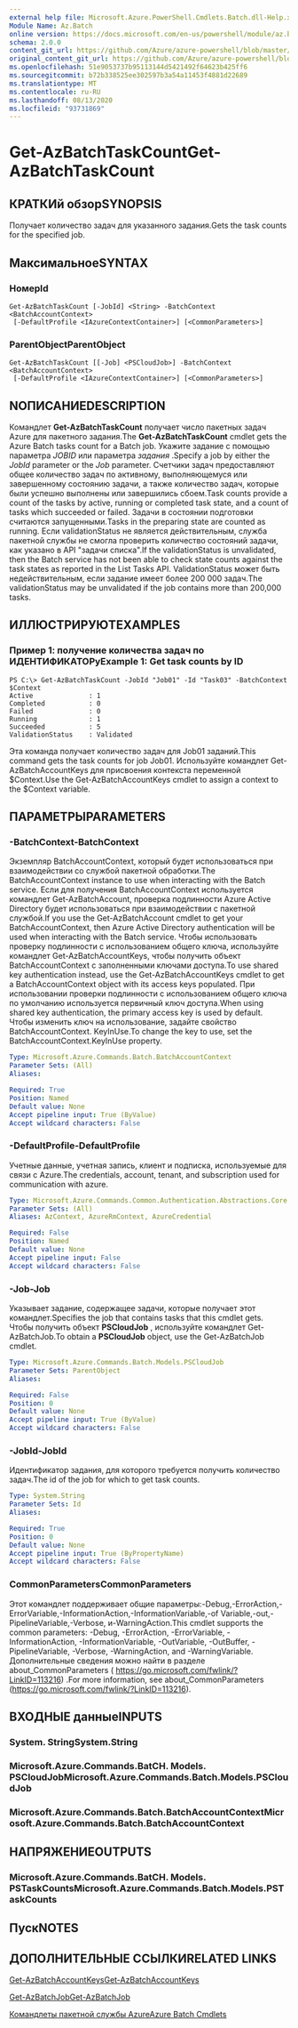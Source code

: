 ```yaml
---
external help file: Microsoft.Azure.PowerShell.Cmdlets.Batch.dll-Help.xml
Module Name: Az.Batch
online version: https://docs.microsoft.com/en-us/powershell/module/az.batch/get-azbatchtaskcount
schema: 2.0.0
content_git_url: https://github.com/Azure/azure-powershell/blob/master/src/Batch/Batch/help/Get-AzBatchTaskCount.md
original_content_git_url: https://github.com/Azure/azure-powershell/blob/master/src/Batch/Batch/help/Get-AzBatchTaskCount.md
ms.openlocfilehash: 51e9053737b95113144d5421492f64623b425ff6
ms.sourcegitcommit: b72b338525ee302597b3a54a11453f4881d22689
ms.translationtype: MT
ms.contentlocale: ru-RU
ms.lasthandoff: 08/13/2020
ms.locfileid: "93731869"
---
```

# <span data-ttu-id="1a965-101">Get-AzBatchTaskCount</span><span class="sxs-lookup"><span data-stu-id="1a965-101">Get-AzBatchTaskCount</span></span>

## <span data-ttu-id="1a965-102">КРАТКИй обзор</span><span class="sxs-lookup"><span data-stu-id="1a965-102">SYNOPSIS</span></span>
<span data-ttu-id="1a965-103">Получает количество задач для указанного задания.</span><span class="sxs-lookup"><span data-stu-id="1a965-103">Gets the task counts for the specified job.</span></span>

## <span data-ttu-id="1a965-104">Максимальное</span><span class="sxs-lookup"><span data-stu-id="1a965-104">SYNTAX</span></span>

### <span data-ttu-id="1a965-105">Номер</span><span class="sxs-lookup"><span data-stu-id="1a965-105">Id</span></span>
```
Get-AzBatchTaskCount [-JobId] <String> -BatchContext <BatchAccountContext>
 [-DefaultProfile <IAzureContextContainer>] [<CommonParameters>]
```

### <span data-ttu-id="1a965-106">ParentObject</span><span class="sxs-lookup"><span data-stu-id="1a965-106">ParentObject</span></span>
```
Get-AzBatchTaskCount [[-Job] <PSCloudJob>] -BatchContext <BatchAccountContext>
 [-DefaultProfile <IAzureContextContainer>] [<CommonParameters>]
```

## <span data-ttu-id="1a965-107">NОПИСАНИЕ</span><span class="sxs-lookup"><span data-stu-id="1a965-107">DESCRIPTION</span></span>
<span data-ttu-id="1a965-108">Командлет **Get-AzBatchTaskCount** получает число пакетных задач Azure для пакетного задания.</span><span class="sxs-lookup"><span data-stu-id="1a965-108">The **Get-AzBatchTaskCount** cmdlet gets the Azure Batch tasks count for a Batch job.</span></span>
<span data-ttu-id="1a965-109">Укажите задание с помощью параметра *JOBID* или параметра *задания* .</span><span class="sxs-lookup"><span data-stu-id="1a965-109">Specify a job by either the *JobId* parameter or the *Job* parameter.</span></span>
<span data-ttu-id="1a965-110">Счетчики задач предоставляют общее количество задач по активному, выполняющемуся или завершенному состоянию задачи, а также количество задач, которые были успешно выполнены или завершились сбоем.</span><span class="sxs-lookup"><span data-stu-id="1a965-110">Task counts provide a count of the tasks by active, running or completed task state, and a count of tasks which succeeded or failed.</span></span> <span data-ttu-id="1a965-111">Задачи в состоянии подготовки считаются запущенными.</span><span class="sxs-lookup"><span data-stu-id="1a965-111">Tasks in the preparing state are counted as running.</span></span> <span data-ttu-id="1a965-112">Если validationStatus не является действительным, служба пакетной службы не смогла проверить количество состояний задачи, как указано в API "задачи списка".</span><span class="sxs-lookup"><span data-stu-id="1a965-112">If the validationStatus is unvalidated, then the Batch service has not been able to check state counts against the task states as reported in the List Tasks API.</span></span> <span data-ttu-id="1a965-113">ValidationStatus может быть недействительным, если задание имеет более 200 000 задач.</span><span class="sxs-lookup"><span data-stu-id="1a965-113">The validationStatus may be unvalidated if the job contains more than 200,000 tasks.</span></span>

## <span data-ttu-id="1a965-114">ИЛЛЮСТРИРУЮТ</span><span class="sxs-lookup"><span data-stu-id="1a965-114">EXAMPLES</span></span>

### <span data-ttu-id="1a965-115">Пример 1: получение количества задач по ИДЕНТИФИКАТОРу</span><span class="sxs-lookup"><span data-stu-id="1a965-115">Example 1: Get task counts by ID</span></span>
```
PS C:\> Get-AzBatchTaskCount -JobId "Job01" -Id "Task03" -BatchContext $Context
Active              : 1
Completed           : 0
Failed              : 0
Running             : 1
Succeeded           : 5
ValidationStatus    : Validated
```

<span data-ttu-id="1a965-116">Эта команда получает количество задач для Job01 заданий.</span><span class="sxs-lookup"><span data-stu-id="1a965-116">This command gets the task counts for job Job01.</span></span>
<span data-ttu-id="1a965-117">Используйте командлет Get-AzBatchAccountKeys для присвоения контекста переменной $Context.</span><span class="sxs-lookup"><span data-stu-id="1a965-117">Use the Get-AzBatchAccountKeys cmdlet to assign a context to the $Context variable.</span></span>

## <span data-ttu-id="1a965-118">ПАРАМЕТРЫ</span><span class="sxs-lookup"><span data-stu-id="1a965-118">PARAMETERS</span></span>

### <span data-ttu-id="1a965-119">-BatchContext</span><span class="sxs-lookup"><span data-stu-id="1a965-119">-BatchContext</span></span>
<span data-ttu-id="1a965-120">Экземпляр BatchAccountContext, который будет использоваться при взаимодействии со службой пакетной обработки.</span><span class="sxs-lookup"><span data-stu-id="1a965-120">The BatchAccountContext instance to use when interacting with the Batch service.</span></span>
<span data-ttu-id="1a965-121">Если для получения BatchAccountContext используется командлет Get-AzBatchAccount, проверка подлинности Azure Active Directory будет использоваться при взаимодействии с пакетной службой.</span><span class="sxs-lookup"><span data-stu-id="1a965-121">If you use the Get-AzBatchAccount cmdlet to get your BatchAccountContext, then Azure Active Directory authentication will be used when interacting with the Batch service.</span></span>
<span data-ttu-id="1a965-122">Чтобы использовать проверку подлинности с использованием общего ключа, используйте командлет Get-AzBatchAccountKeys, чтобы получить объект BatchAccountContext с заполненными ключами доступа.</span><span class="sxs-lookup"><span data-stu-id="1a965-122">To use shared key authentication instead, use the Get-AzBatchAccountKeys cmdlet to get a BatchAccountContext object with its access keys populated.</span></span>
<span data-ttu-id="1a965-123">При использовании проверки подлинности с использованием общего ключа по умолчанию используется первичный ключ доступа.</span><span class="sxs-lookup"><span data-stu-id="1a965-123">When using shared key authentication, the primary access key is used by default.</span></span>
<span data-ttu-id="1a965-124">Чтобы изменить ключ на использование, задайте свойство BatchAccountContext. KeyInUse.</span><span class="sxs-lookup"><span data-stu-id="1a965-124">To change the key to use, set the BatchAccountContext.KeyInUse property.</span></span>

```yaml
Type: Microsoft.Azure.Commands.Batch.BatchAccountContext
Parameter Sets: (All)
Aliases:

Required: True
Position: Named
Default value: None
Accept pipeline input: True (ByValue)
Accept wildcard characters: False
```

### <span data-ttu-id="1a965-125">-DefaultProfile</span><span class="sxs-lookup"><span data-stu-id="1a965-125">-DefaultProfile</span></span>
<span data-ttu-id="1a965-126">Учетные данные, учетная запись, клиент и подписка, используемые для связи с Azure.</span><span class="sxs-lookup"><span data-stu-id="1a965-126">The credentials, account, tenant, and subscription used for communication with azure.</span></span>

```yaml
Type: Microsoft.Azure.Commands.Common.Authentication.Abstractions.Core.IAzureContextContainer
Parameter Sets: (All)
Aliases: AzContext, AzureRmContext, AzureCredential

Required: False
Position: Named
Default value: None
Accept pipeline input: False
Accept wildcard characters: False
```

### <span data-ttu-id="1a965-127">-Job</span><span class="sxs-lookup"><span data-stu-id="1a965-127">-Job</span></span>
<span data-ttu-id="1a965-128">Указывает задание, содержащее задачи, которые получает этот командлет.</span><span class="sxs-lookup"><span data-stu-id="1a965-128">Specifies the job that contains tasks that this cmdlet gets.</span></span>
<span data-ttu-id="1a965-129">Чтобы получить объект **PSCloudJob** , используйте командлет Get-AzBatchJob.</span><span class="sxs-lookup"><span data-stu-id="1a965-129">To obtain a **PSCloudJob** object, use the Get-AzBatchJob cmdlet.</span></span>

```yaml
Type: Microsoft.Azure.Commands.Batch.Models.PSCloudJob
Parameter Sets: ParentObject
Aliases:

Required: False
Position: 0
Default value: None
Accept pipeline input: True (ByValue)
Accept wildcard characters: False
```

### <span data-ttu-id="1a965-130">-JobId</span><span class="sxs-lookup"><span data-stu-id="1a965-130">-JobId</span></span>
<span data-ttu-id="1a965-131">Идентификатор задания, для которого требуется получить количество задач.</span><span class="sxs-lookup"><span data-stu-id="1a965-131">The id of the job for which to get task counts.</span></span>

```yaml
Type: System.String
Parameter Sets: Id
Aliases:

Required: True
Position: 0
Default value: None
Accept pipeline input: True (ByPropertyName)
Accept wildcard characters: False
```

### <span data-ttu-id="1a965-132">CommonParameters</span><span class="sxs-lookup"><span data-stu-id="1a965-132">CommonParameters</span></span>
<span data-ttu-id="1a965-133">Этот командлет поддерживает общие параметры:-Debug,-ErrorAction,-ErrorVariable,-InformationAction,-InformationVariable,-of Variable,-out,-PipelineVariable,-Verbose, и-WarningAction.</span><span class="sxs-lookup"><span data-stu-id="1a965-133">This cmdlet supports the common parameters: -Debug, -ErrorAction, -ErrorVariable, -InformationAction, -InformationVariable, -OutVariable, -OutBuffer, -PipelineVariable, -Verbose, -WarningAction, and -WarningVariable.</span></span> <span data-ttu-id="1a965-134">Дополнительные сведения можно найти в разделе about_CommonParameters ( https://go.microsoft.com/fwlink/?LinkID=113216) .</span><span class="sxs-lookup"><span data-stu-id="1a965-134">For more information, see about_CommonParameters (https://go.microsoft.com/fwlink/?LinkID=113216).</span></span>

## <span data-ttu-id="1a965-135">ВХОДНЫЕ данные</span><span class="sxs-lookup"><span data-stu-id="1a965-135">INPUTS</span></span>

### <span data-ttu-id="1a965-136">System. String</span><span class="sxs-lookup"><span data-stu-id="1a965-136">System.String</span></span>

### <span data-ttu-id="1a965-137">Microsoft.Azure.Commands.BatCH. Models. PSCloudJob</span><span class="sxs-lookup"><span data-stu-id="1a965-137">Microsoft.Azure.Commands.Batch.Models.PSCloudJob</span></span>

### <span data-ttu-id="1a965-138">Microsoft.Azure.Commands.Batch.BatchAccountContext</span><span class="sxs-lookup"><span data-stu-id="1a965-138">Microsoft.Azure.Commands.Batch.BatchAccountContext</span></span>

## <span data-ttu-id="1a965-139">НАПРЯЖЕНИЕ</span><span class="sxs-lookup"><span data-stu-id="1a965-139">OUTPUTS</span></span>

### <span data-ttu-id="1a965-140">Microsoft.Azure.Commands.BatCH. Models. PSTaskCounts</span><span class="sxs-lookup"><span data-stu-id="1a965-140">Microsoft.Azure.Commands.Batch.Models.PSTaskCounts</span></span>

## <span data-ttu-id="1a965-141">Пуск</span><span class="sxs-lookup"><span data-stu-id="1a965-141">NOTES</span></span>

## <span data-ttu-id="1a965-142">ДОПОЛНИТЕЛЬНЫЕ ССЫЛКИ</span><span class="sxs-lookup"><span data-stu-id="1a965-142">RELATED LINKS</span></span>

[<span data-ttu-id="1a965-143">Get-AzBatchAccountKeys</span><span class="sxs-lookup"><span data-stu-id="1a965-143">Get-AzBatchAccountKeys</span></span>](./Get-AzBatchAccountKey.md)

[<span data-ttu-id="1a965-144">Get-AzBatchJob</span><span class="sxs-lookup"><span data-stu-id="1a965-144">Get-AzBatchJob</span></span>](./Get-AzBatchJob.md)

[<span data-ttu-id="1a965-145">Командлеты пакетной службы Azure</span><span class="sxs-lookup"><span data-stu-id="1a965-145">Azure Batch Cmdlets</span></span>](/powershell/module/az.batch)
